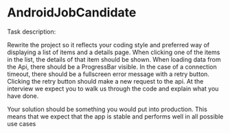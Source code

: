 # AndroidJobCandidate
Task description:

Rewrite the project so it reflects your coding style and preferred way of displaying a list of items and a details page. When clicking one of the items in the list, the details of that item should be shown. When loading data from the Api, there should be a ProgressBar visible. In the case of a connection timeout, there should be a fullscreen error message with a retry button. Clicking the retry button should make a new request to the api. At the interview we expect you to walk us through the code and explain what you have done. 

Your solution should be something you would put into production. This means that we expect that the app is stable and performs well in all possible use cases
